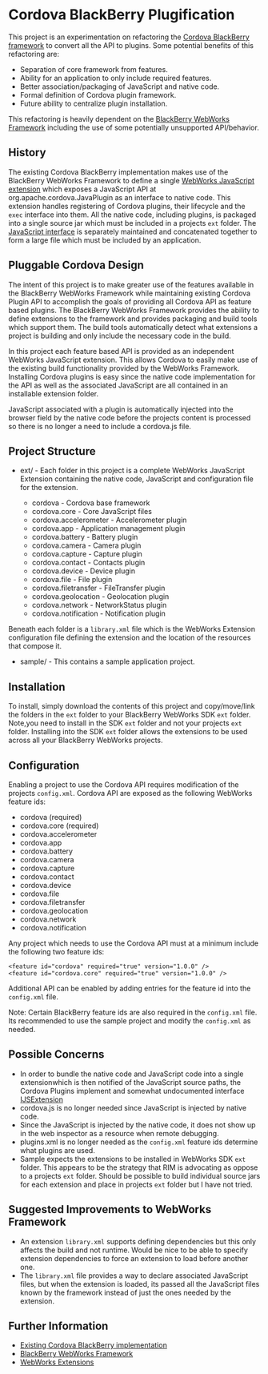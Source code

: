 Cordova BlackBerry Plugification
================================

This project is an experimentation on refactoring the [Cordova BlackBerry framework](https://github.com/apache/incubator-cordova-blackberry-webworks) to convert all the API to plugins.  Some potential benefits of this refactoring are:

- Separation of core framework from features.
- Ability for an application to only include required features.
- Better association/packaging of JavaScript and native code.
- Formal definition of Cordova plugin framework.
- Future ability to centralize plugin installation. 

This refactoring is heavily dependent on the [BlackBerry WebWorks Framework](https://bdsc.webapps.blackberry.com/html5/) including the use of some potentially unsupported API/behavior.

History
-------

The existing Cordova BlackBerry implementation makes use of the BlackBerry WebWorks Framework to define a single [WebWorks JavaScript extension](https://bdsc.webapps.blackberry.com/html5/documentation/ww_developing/using_javascript_extensions_1866976_11.html) which exposes a JavaScript API at org.apache.cordova.JavaPlugin as an interface to native code.  This extension handles registering of Cordova plugins, their lifecycle and the `exec` interface into them.  All the native code, including plugins, is packaged into a single source jar which must be included in a projects `ext` folder.  The [JavaScript interface](https://github.com/apache/incubator-cordova-js) is separately maintained and concatenated together to form a large file which must be included by an application.

Pluggable Cordova Design
------------------------

The intent of this project is to make greater use of the features available in the BlackBerry WebWorks Framework while maintaining existing Cordova Plugin API to accomplish the goals of providing all Cordova API as feature based plugins.  The BlackBerry WebWorks Framework provides the ability to define extensions to the framework and provides packaging and build tools which support them.  The build tools automatically detect what extensions a project is building and only include the necessary code in the build.

In this project each feature based API is provided as an independent WebWorks JavaScript extension.  This allows Cordova to easily make use of the existing build functionality provided by the WebWorks Framework.  Installing Cordova plugins is easy since the native code implementation for the API as well as the associated JavaScript are all contained in an installable extension folder. 

JavaScript associated with a plugin is automatically injected into the browser field by the native code before the projects content is processed so there is no longer a need to include a cordova.js file.

Project Structure
-------------------

- ext/ - Each folder in this project is a complete WebWorks JavaScript Extension containing the native code, JavaScript and configuration file for the extension.

    - cordova                 - Cordova base framework
    - cordova.core            - Core JavaScript files
    - cordova.accelerometer   - Accelerometer plugin
    - cordova.app             - Application management plugin
    - cordova.battery         - Battery plugin
    - cordova.camera          - Camera plugin
    - cordova.capture         - Capture plugin
    - cordova.contact         - Contacts plugin
    - cordova.device          - Device plugin
    - cordova.file            - File plugin
    - cordova.filetransfer    - FileTransfer plugin
    - cordova.geolocation     - Geolocation plugin
    - cordova.network         - NetworkStatus plugin
    - cordova.notification    - Notification plugin

Beneath each folder is a `library.xml` file which is the WebWorks Extension configuration file defining the extension and the location of the resources that compose it.

- sample/ - This contains a sample application project.

Installation
------------

To install, simply download the contents of this project and copy/move/link the folders in the `ext` folder to your BlackBerry WebWorks SDK `ext` folder.  Note,you need to install in the SDK `ext` folder and not your projects `ext` folder.  Installing into the SDK `ext` folder allows the extensions to be used across all your BlackBerry WebWorks projects.

Configuration
-------------

Enabling a project to use the Cordova API requires modification of the projects `config.xml`.  Cordova API are exposed as the following WebWorks feature ids:

- cordova (required)
- cordova.core  (required)
- cordova.accelerometer
- cordova.app
- cordova.battery
- cordova.camera
- cordova.capture
- cordova.contact
- cordova.device
- cordova.file
- cordova.filetransfer
- cordova.geolocation
- cordova.network
- cordova.notification

Any project which needs to use the Cordova API must at a minimum include the following two feature ids:

    <feature id="cordova" required="true" version="1.0.0" />
    <feature id="cordova.core" required="true" version="1.0.0" />

Additional API can be enabled by adding entries for the feature id into the `config.xml` file.

Note: Certain BlackBerry feature ids are also required in the `config.xml` file.  Its recommended to use the sample project and modify the `config.xml` as needed.

Possible Concerns
-----------------

- In order to bundle the native code and JavaScript code into a single extensionwhich is then notified of the JavaScript source paths, the Cordova Plugins implement and somewhat undocumented interface [IJSExtension](https://github.com/blackberry/WebWorks/blob/master/api/CommonAPI/src/blackberry/core/IJSExtension.java)
- cordova.js is no longer needed since JavaScript is injected by native code.
- Since the JavaScript is injected by the native code, it does not show up in the web inspector as a resource when remote debugging.
- plugins.xml is no longer needed as the `config.xml` feature ids determine what plugins are used.
- Sample expects the extensions to be installed in WebWorks SDK `ext` folder. This appears to be the strategy that RIM is advocating as oppose to a projects `ext` folder.  Should be possible to build individual source jars for each extension and place in projects `ext` folder but I have not tried.

Suggested Improvements to WebWorks Framework 
--------------------------------------------

- An extension `library.xml` supports defining dependencies but this only affects the build and not runtime.  Would be nice to be able to specify extension dependencies to force an extension to load before another one.
- The `library.xml` file provides a way to declare associated JavaScript files, but when the extension is loaded, its passed all the JavaScript files known by the framework instead of just the ones needed by the extension.
 

Further Information
-------------------
- [Existing Cordova BlackBerry implementation](https://github.com/apache/incubator-cordova-blackberry-webworks)
- [BlackBerry WebWorks Framework](https://bdsc.webapps.blackberry.com/html5/)
- [WebWorks Extensions](https://bdsc.webapps.blackberry.com/html5/documentation/ww_developing/using_javascript_extensions_1866976_11.html)

